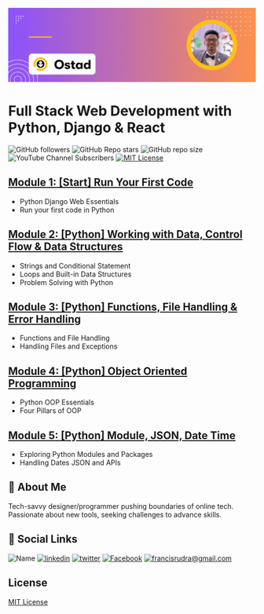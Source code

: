 ![Header](./images/head-banner.gif)

# Full Stack Web Development with Python, Django & React

![ GitHub followers ](https://img.shields.io/github/followers/rudradcruze?style=social) ![ GitHub Repo stars ](https://img.shields.io/github/stars/rudradcruze/Ostad-Python-WebDev?style=social) ![ GitHub repo size ](https://img.shields.io/github/repo-size/rudradcruze/Ostad-Python-WebDev) ![ YouTube Channel Subscribers ](https://img.shields.io/youtube/channel/subscribers/UCTZN1mzW0AwackW7axf7-OQ?style=social) [![MIT License](https://img.shields.io/badge/License-MIT-green.svg)](/LICENSE)

## [Module 1: [Start] Run Your First Code](./module_1/README.md)

-   Python Django Web Essentials
-   Run your first code in Python

## [Module 2: [Python] Working with Data, Control Flow & Data Structures](./module_2/README.md)

-   Strings and Conditional Statement
-   Loops and Built-in Data Structures
-   Problem Solving with Python

## [Module 3: [Python] Functions, File Handling & Error Handling](./module_3/README.md)

-   Functions and File Handling
-   Handling Files and Exceptions

## [Module 4: [Python] Object Oriented Programming](./module_4/README.md)

-   Python OOP Essentials
-   Four Pillars of OOP

## [Module 5: [Python] Module, JSON, Date Time](./module_5/README.md)

-   Exploring Python Modules and Packages
-   Handling Dates JSON and APIs

## 🚀 About Me

Tech-savvy designer/programmer pushing boundaries of online tech. Passionate about new tools, seeking challenges to advance skills.

## 🔗 Social Links

![Name](https://img.shields.io/badge/Name-Francis%20Rudra%20D%20Cruze-yellowgreen?style=for-the-badge)
[![linkedin](https://img.shields.io/badge/linkedin-0A66C2?style=for-the-badge&logo=linkedin&logoColor=white)](https://www.linkedin.com/in/rudradcruze)
[![twitter](https://img.shields.io/badge/twitter-1DA1F2?style=for-the-badge&logo=twitter&logoColor=white)](https://twitter.com/rudradcruze)
[![Facebook](https://img.shields.io/badge/facebook-4267B2?style=for-the-badge&logo=facebook&logoColor=white)](https://facebook.com/rudradcruze)
[![francisrudra@gmail.com](https://img.shields.io/badge/gmail-4267B2?style=for-the-badge&logo=gmail&logoColor=white)](mailto:francisrudra@gmail.com)

## License

[MIT License](/LICENSE)

